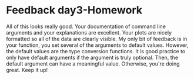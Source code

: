 # Feedback day3-Homework

All of this looks really good. Your documentation of command line arguments and your explanations are excellent. Your plots are nicely formatted so all of the data are clearly visible. My only bit of feedback is in your function, you set several of the arguments to default values. However, the default values are the type conversion functions. It is good practice to only have default arguments if the argument is truly optional. Then, the default argument can have a meaningful value. Otherwise, you're doing great. Keep it up!